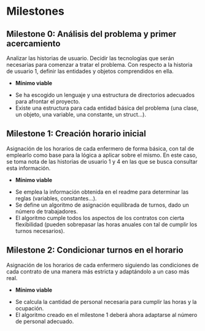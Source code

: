 # Milestones

## Milestone 0: Análisis del problema y primer acercamiento

Analizar las historias de usuario. Decidir las tecnologías que serán necesarias para comenzar a tratar el problema. Con respecto a la historia de usuario 1, definir las entidades y objetos comprendidos en ella.

+ **Mínimo viable**

- Se ha escogido un lenguaje y una estructura de directorios adecuados para afrontar el proyecto.
- Existe una estructura para cada entidad básica del problema (una clase, un objeto, una variable, una constante, un struct...).

## Milestone 1: Creación horario inicial

Asignación de los horarios de cada enfermero de forma básica, con tal de emplearlo como base para la lógica a aplicar sobre el mismo. En este caso, se toma nota de las historias de usuario 1 y 4 en las que se busca consultar esta información.

+ **Mínimo viable**

- Se emplea la información obtenida en el readme para determinar las reglas (variables, constantes...).
- Se define un algoritmo de asignación equilibrada de turnos, dado un número de trabajadores.
- El algoritmo cumple todos los aspectos de los contratos con cierta flexibilidad (pueden sobrepasar las horas anuales con tal de cumplir los turnos necesarios).

## Milestone 2: Condicionar turnos en el horario

Asignación de los horarios de cada enfermero siguiendo las condiciones de cada contrato de una manera más estricta y adaptándolo a un caso más real.

+ **Mínimo viable**

- Se calcula la cantidad de personal necesaria para cumplir las horas y la ocupación.
- El algoritmo creado en el milestone 1 deberá ahora adaptarse al número de personal adecuado.
